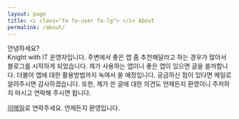```yaml
---
layout: page
title: <i class="fa fa-user fa-lg"> </i> About
permalink: /about/
---
```


안녕하세요?  
Knight with IT 운영자입니다. 주변에서 좋은 앱 좀 추천해달라고 하는 경우가 많아서 블로그를 시작하게 되었습니다. 제가 사용하는 앱이나 좋은 앱이 있으면 글을 쓸까합니다. 더불어 앱에 대한 활용방법까지 녹여서 쓸 예정입니다. 궁금하신 점이 있다면 메일로 알려주시면 감사하겠습니다. 또한, 제가 쓴 글에 대한 의견도 언제든지 환영이니 주저하지 마시고 연락해 주시면 됩니다.

<a href="mailto:hyunsoo56@naver.com">이메일</a>로 연락주세요. 언제든지 환영입니다.

